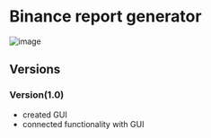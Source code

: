 # Binance report generator
![image](https://github.com/Lipovitsch/binance_report/assets/92733509/86eff288-6fa9-4bcf-a04c-83091cf043bd)

## Versions

### Version(1.0)
- created GUI
- connected functionality with GUI
